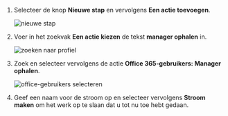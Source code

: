 1. Selecteer de knop **Nieuwe stap** en vervolgens **Een actie toevoegen**.
   
    ![nieuwe stap](includes/media/modern-approvals/select-sharepoint-add-action.png)
2. Voer in het zoekvak **Een actie kiezen** de tekst **manager ophalen** in.
   
    ![zoeken naar profiel](includes/media/modern-approvals/search-for-profile.png)
3. Zoek en selecteer vervolgens de actie **Office 365-gebruikers: Manager ophalen**.
   
    ![office-gebruikers selecteren](includes/media/modern-approvals/select-my-profile.png)
4. Geef een naam voor de stroom op en selecteer vervolgens **Stroom maken** om het werk op te slaan dat u tot nu toe hebt gedaan.

